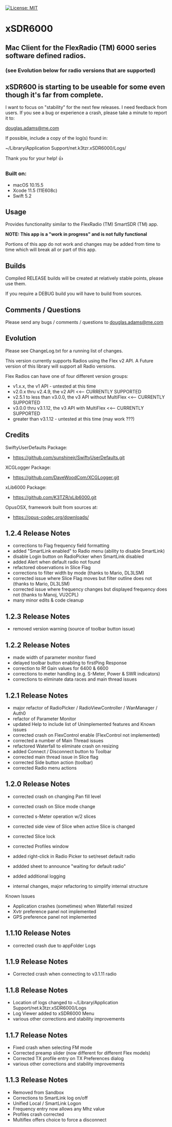 [![License: MIT](https://img.shields.io/badge/License-MIT-yellow.svg)](https://en.wikipedia.org/wiki/MIT_License)

# xSDR6000
## Mac Client for the FlexRadio (TM) 6000 series software defined radios.
###      (see Evolution below for radio versions that are supported)




##         xSDR600 is starting to be useable for some even though it's far from complete.

I want to focus on "stability" for the next few releases. I need feedback from users. If you see a bug or experience a crash, please take a minute to report it to:

douglas.adams@me.com

If possible, include a copy of the log(s) found in:

~/Library/Application Support/net.k3tzr.xSDR6000/Logs/

Thank you for your help! 👍





### Built on:

*  macOS 10.15.5
*  Xcode 11.5 (11E608c)
*  Swift 5.2


## Usage

Provides functionality similar to the FlexRadio (TM) SmartSDR (TM) app.

**NOTE: This app is a "work in progress" and is not fully functional**  

Portions of this app do not work and changes may be added from time to time which will break all or part of this app.  


## Builds

Compiled RELEASE builds will be created at relatively stable points, please use them.  

If you require a DEBUG build you will have to build from sources. 


## Comments / Questions

Please send any bugs / comments / questions to douglas.adams@me.com


## Evolution

Please see ChangeLog.txt for a running list of changes.

This version currently supports Radios using the Flex v2 API. A Future version of this library will support all Radio versions.

Flex Radios can have one of four different version groups:
*  v1.x.x, the v1 API - untested at this time
*  v2.0.x thru v2.4.9, the v2 API <<-- CURRENTLY SUPPORTED
*  v2.5.1 to less than v3.0.0, the v3 API without MultiFlex <<-- CURRENTLY SUPPORTED
*  v3.0.0 thru v3.1.12, the v3 API with MultiFlex <<-- CURRENTLY SUPPORTED
*  greater than v3.1.12 - untested at this time (may work ???)


## Credits

SwiftyUserDefaults Package:

* https://github.com/sunshinejr/SwiftyUserDefaults.git

XCGLogger Package:

* https://github.com/DaveWoodCom/XCGLogger.git

xLib6000 Package:

* https://github.com/K3TZR/xLib6000.git

OpusOSX, framework built from sources at:

* https://opus-codec.org/downloads/


## 1.2.4 Release Notes

* corrections to Flag frequency field formatting
* added "SmartLink enabled" to Radio menu (ability to disable SmartLink)
* disable Login button on RadioPicker when SmartLink disabled
* added Alert when default radio not found
* refactored observations in Slice Flag
* corrections to filter width by mode (thanks to Mario, DL3LSM)
* corrected issue where Slice Flag moves but filter outline does not (thanks to Mario, DL3LSM)
* corrected issue where frequency changes but displayed frequency does not (thanks to Manoj, VU2CPL)
* many minor edits & code cleanup


## 1.2.3 Release Notes

* removed version warning (source of toolbar button issue)


## 1.2.2 Release Notes

* made width of parameter monitor fixed
* delayed toolbar button enabling to firstPing Response
* correction to Rf Gain values for 6400 & 6600
* corrections to meter handling (e.g. S-Meter, Power & SWR indicators)
* corrections to eliminate data races and main thread issues


## 1.2.1 Release Notes

* major refactor of RadioPicker / RadioViewController / WanManager / Auth0
* refactor of Parameter Monitor
* updated Help to include list of Unimplemented features and Known issues
* corrected crash on FlexControl enable (FlexControl not implemented)
* corrected a number of Main Thread issues
* refactored Waterfall to eliminate crash on resizing
* added Connect / Disconnect button to Toolbar
* corrected main thread issue in Slice flag
* corrected Side button action (toolbar)
* corrected Radio menu actions


## 1.2.0 Release Notes

* corrected crash on changing Pan fill level
* corrected crash on Slice mode change
* corrected s-Meter operation w/2 slices
* corrected side view of Slice when active Slice is changed
* corrected Slice lock
* corrected Profiles window
* added right-click in Radio Picker to set/reset default radio
* addded sheet to announce "waiting for default radio"
* added additional logging

* internal changes, major refactoring to simplify internal structure

Known Issues

* Application crashes (sometimes) when Waterfall resized
* Xvtr preference panel not implemented
* GPS preference panel not implemented

## 1.1.10 Release Notes

* corrected crash due to appFolder Logs 

## 1.1.9 Release Notes

* Corrected crash when connecting to v3.1.11 radio

## 1.1.8 Release Notes

* Location of logs changed to ~/Library/Application Support/net.k3tzr.xSDR6000/Logs
* Log Viewer added to xSDR6000 Menu
* various other corrections and stability improvements

## 1.1.7 Release Notes

* Fixed crash when selecting FM mode
* Corrected preamp slider (now different for different Flex models)
* Corrected TX profile entry on TX Preferences dialog
* various other corrections and stability improvements

## 1.1.3 Release Notes

* Removed from Sandbox
* Corrections to SmartLink log on/off
* Unified Local / SmartLink Logon
* Frequency entry now allows any Mhz value
* Profiles crash corrected
* Multiflex offers choice to force a disconnect




